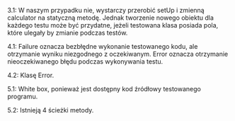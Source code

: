 3.1: W naszym przypadku nie, wystarczy przerobić setUp i zmienną calculator na statyczną metodę. Jednak tworzenie nowego obiektu dla każdego testu może być przydatne, jeżeli testowana klasa posiada pola, które ulegały by zmianie podczas testów.

4.1: Failure oznacza bezbłędne wykonanie testowanego kodu, ale otrzymanie wyniku niezgodnego z oczekiwanym. Error oznacza otrzymanie nieoczekiwanego błędu podczas wykonywania testu.

4.2: Klasę Error.

5.1: White box, ponieważ jest dostępny kod źródłowy testowanego programu.

5.2: Istnieją 4 ścieżki metody.
